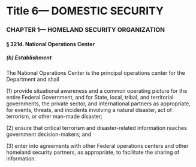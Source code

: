 
# Title 6— DOMESTIC SECURITY
### CHAPTER 1— HOMELAND SECURITY ORGANIZATION
#### § 321d. National Operations Center
##### (b) Establishment

The National Operations Center is the principal operations center for the Department and shall

(1) provide situational awareness and a common operating picture for the entire Federal Government, and for State, local, tribal, and territorial governments, the private sector, and international partners as appropriate, for events, threats, and incidents involving a natural disaster, act of terrorism, or other man-made disaster;

(2) ensure that critical terrorism and disaster-related information reaches government decision-makers; and

(3) enter into agreements with other Federal operations centers and other homeland security partners, as appropriate, to facilitate the sharing of information.
